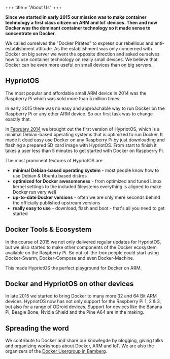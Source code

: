 +++
title = "About Us"
+++

__Since we started in early 2015 our mission was to make container technology a first class citizen on ARM and IoT devices.
Then and now Docker was the dominant container technology so it made sense to concentrate on Docker.__

We called ourselves the "Docker Pirates" to express our rebellious and anti-establishment attitude.
As the establishment was only concerned with Docker on big server we went the opposite direction and asked ourselves how to use container technology on really small devices.
We believe that Docker can be even more useful on small devices than on big servers.

## HypriotOS
The most popular and affordable small ARM device in 2014 was the Raspberry Pi which was sold more than 5 million times.

In early 2015 there was no easy and approachable way to run Docker on the Raspberry Pi or any other ARM device.
So our first task was to change exactly that.

In [February 2014](/post/kick-ass-raspberry-pi-2-having-a-forbidden-love-affair-with-docker-1-dot-4-1/) we brought out the first version of HypriotOS, which is a minimal Debian-based operating systems that is optimized to run Docker.
It made it dead easy use Docker on any Raspberry Pi by just downloading and flashing a prepared SD card image with HypriotOS.
From start to finish it takes a user less than 5 minutes to get started with Docker on Raspberry Pi.

The most prominent features of HypriotOS are

- __minimal Debian-based operating system__ - most people know how to use Debian & Ubuntu based distros
- __optimized for Docker awesomeness__ - from optimized and tuned Linux kernel settings to the included fileystems everything is aligned to make Docker run very well
- __up-to-date Docker versions__ - often we are only mere seconds behind the officially published upstream versions
- __really easy to use__ - download, flash and boot - that's all you need to get started

## Docker Tools & Ecosystem
In the course of 2015 we not only delivered regular updates for HypriotOS, but we also started to make other components of the Docker ecosystem available on the Raspberry Pi.
So out-of-the-box people could start using Docker-Swarm, Docker-Compose and even Docker-Machine.

This made HypriotOS the perfect playground for Docker on ARM.

## Docker and HypriotOS on other devices
In late 2015 we started to bring Docker to many more 32 and 64 Bit ARM devices. HypriotOS now has not only support for the Raspberry Pi 1, 2 & 3, but also for a range of ODroid devices.
Support for devices like the Banana Pi, Beagle Bone, Nvidia Shield and the Pine A64 are in the making.

## Spreading the word
We contribute to Docker and share our knowlegde by blogging, giving talks and organizing workshops about Docker, ARM and IoT.
We are also the organizers of the [Docker Usergroup in Bamberg](http://www.meetup.com/de-DE/Docker-Bamberg/).
